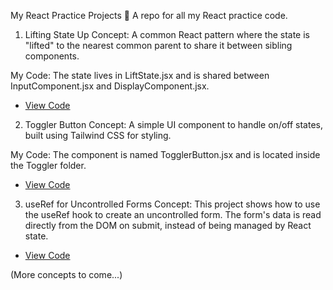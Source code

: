 My React Practice Projects 🚀
A repo for all my React practice code.

1. Lifting State Up
Concept: A common React pattern where the state is "lifted" to the nearest common parent to share it between sibling components.

My Code: The state lives in LiftState.jsx and is shared between InputComponent.jsx and DisplayComponent.jsx.

- [View Code](src/lifting-state)

2. Toggler Button
Concept: A simple UI component to handle on/off states, built using Tailwind CSS for styling.

My Code: The component is named TogglerButton.jsx and is located inside the Toggler folder.

- [View Code](src/Toggler)

3. useRef for Uncontrolled Forms
Concept: This project shows how to use the useRef hook to create an uncontrolled form. The form's data is read directly from the DOM on submit, instead of being managed by React state.

- [View Code](src/components/UseRef.jsx)

(More concepts to come...)